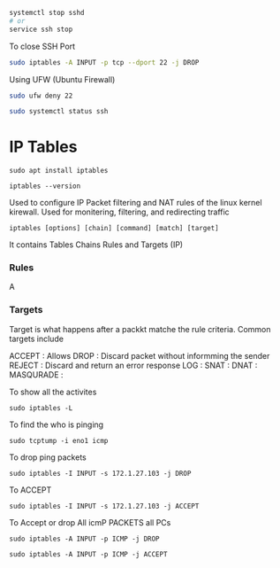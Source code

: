 
```bash
systemctl stop sshd
# or
service ssh stop
```

To close SSH Port

```bash
sudo iptables -A INPUT -p tcp --dport 22 -j DROP
```

Using UFW (Ubuntu Firewall)

```bash
sudo ufw deny 22
```

```bash
sudo systemctl status ssh
```

# IP Tables

```
sudo apt install iptables

iptables --version 
```
Used to configure IP Packet filtering and NAT rules of the linux kernel kirewall.
Used for monitering, filtering, and redirecting traffic

```
iptables [options] [chain] [command] [match] [target]
```

It contains Tables
Chains
Rules and 
Targets (IP)

### Rules
A

### Targets

Target is what happens after a packkt matche the rule criteria. 
Common targets include 

ACCEPT : Allows 
DROP : Discard packet without informming the sender 
REJECT : Discard and return an error response 
LOG :
SNAT :
DNAT :
MASQURADE :

To show all the activites
```
sudo iptables -L
```

To find the who is pinging
```
sudo tcptump -i eno1 icmp
```

To drop ping packets
```
sudo iptables -I INPUT -s 172.1.27.103 -j DROP
```

To ACCEPT
```
sudo iptables -I INPUT -s 172.1.27.103 -j ACCEPT
```

To Accept or drop All icmP PACKETS all PCs

```
sudo iptables -A INPUT -p ICMP -j DROP

sudo iptables -A INPUT -p ICMP -j ACCEPT
```




